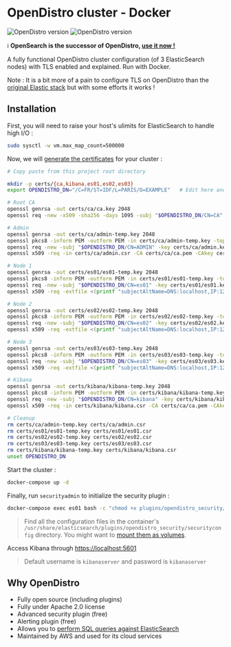# OpenDistro cluster - Docker

![OpenDistro version](https://img.shields.io/badge/OpenDistro%20version-1.12.0-blue)
![OpenDistro version](https://img.shields.io/badge/ElasticSearch%20version-7.10.0-blue)

:information_source: **OpenSearch is the successor of OpenDistro, [use it now !](https://github.com/flavienbwk/opensearch-docker-compose)**

A fully functional OpenDistro cluster configuration (of 3 ElasticSearch nodes) with TLS enabled and explained. Run with Docker.

Note : It is a bit more of a pain to configure TLS on OpenDistro than the [original Elastic stack](https://github.com/flavienbwk/Secure-Docker-ELK-Cluster) but with some efforts it works !

## Installation

First, you will need to raise your host's ulimits for ElasticSearch to handle high I/O :

```bash
sudo sysctl -w vm.max_map_count=500000
```

Now, we will [generate the certificates](https://opendistro.github.io/for-elasticsearch-docs/docs/security/configuration/generate-certificates/) for your cluster :

```bash
# Copy paste from this project root directory

mkdir -p certs/{ca,kibana,es01,es02,es03}
export OPENDISTRO_DN="/C=FR/ST=IDF/L=PARIS/O=EXAMPLE"   # Edit here and in elasticsearch.yml

# Root CA
openssl genrsa -out certs/ca/ca.key 2048
openssl req -new -x509 -sha256 -days 1095 -subj "$OPENDISTRO_DN/CN=CA" -key certs/ca/ca.key -out certs/ca/ca.pem

# Admin
openssl genrsa -out certs/ca/admin-temp.key 2048
openssl pkcs8 -inform PEM -outform PEM -in certs/ca/admin-temp.key -topk8 -nocrypt -v1 PBE-SHA1-3DES -out certs/ca/admin.key
openssl req -new -subj "$OPENDISTRO_DN/CN=ADMIN" -key certs/ca/admin.key -out certs/ca/admin.csr
openssl x509 -req -in certs/ca/admin.csr -CA certs/ca/ca.pem -CAkey certs/ca/ca.key -CAcreateserial -sha256 -out certs/ca/admin.pem

# Node 1
openssl genrsa -out certs/es01/es01-temp.key 2048
openssl pkcs8 -inform PEM -outform PEM -in certs/es01/es01-temp.key -topk8 -nocrypt -v1 PBE-SHA1-3DES -out certs/es01/es01.key
openssl req -new -subj "$OPENDISTRO_DN/CN=es01" -key certs/es01/es01.key -out certs/es01/es01.csr
openssl x509 -req -extfile <(printf "subjectAltName=DNS:localhost,IP:127.0.0.1,DNS:es01") -in certs/es01/es01.csr -CA certs/ca/ca.pem -CAkey certs/ca/ca.key -CAcreateserial -sha256 -out certs/es01/es01.pem

# Node 2
openssl genrsa -out certs/es02/es02-temp.key 2048
openssl pkcs8 -inform PEM -outform PEM -in certs/es02/es02-temp.key -topk8 -nocrypt -v1 PBE-SHA1-3DES -out certs/es02/es02.key
openssl req -new -subj "$OPENDISTRO_DN/CN=es02" -key certs/es02/es02.key -out certs/es02/es02.csr
openssl x509 -req -extfile <(printf "subjectAltName=DNS:localhost,IP:127.0.0.1,DNS:es02") -in certs/es02/es02.csr -CA certs/ca/ca.pem -CAkey certs/ca/ca.key -CAcreateserial -sha256 -out certs/es02/es02.pem

# Node 3
openssl genrsa -out certs/es03/es03-temp.key 2048
openssl pkcs8 -inform PEM -outform PEM -in certs/es03/es03-temp.key -topk8 -nocrypt -v1 PBE-SHA1-3DES -out certs/es03/es03.key
openssl req -new -subj "$OPENDISTRO_DN/CN=es03" -key certs/es03/es03.key -out certs/es03/es03.csr
openssl x509 -req -extfile <(printf "subjectAltName=DNS:localhost,IP:127.0.0.1,DNS:es03") -in certs/es03/es03.csr -CA certs/ca/ca.pem -CAkey certs/ca/ca.key -CAcreateserial -sha256 -out certs/es03/es03.pem

# Kibana
openssl genrsa -out certs/kibana/kibana-temp.key 2048
openssl pkcs8 -inform PEM -outform PEM -in certs/kibana/kibana-temp.key -topk8 -nocrypt -v1 PBE-SHA1-3DES -out certs/kibana/kibana.key
openssl req -new -subj "$OPENDISTRO_DN/CN=kibana" -key certs/kibana/kibana.key -out certs/kibana/kibana.csr
openssl x509 -req -in certs/kibana/kibana.csr -CA certs/ca/ca.pem -CAkey certs/ca/ca.key -CAcreateserial -sha256 -out certs/kibana/kibana.pem

# Cleanup
rm certs/ca/admin-temp.key certs/ca/admin.csr
rm certs/es01/es01-temp.key certs/es01/es01.csr
rm certs/es02/es02-temp.key certs/es02/es02.csr
rm certs/es03/es03-temp.key certs/es03/es03.csr
rm certs/kibana/kibana-temp.key certs/kibana/kibana.csr
unset OPENDISTRO_DN
```

Start the cluster :

```bash
docker-compose up -d
```

Finally, run `securityadmin` to initialize the security plugin :

```bash
docker-compose exec es01 bash -c "chmod +x plugins/opendistro_security/tools/securityadmin.sh && bash plugins/opendistro_security/tools/securityadmin.sh -cd plugins/opendistro_security/securityconfig -icl -nhnv -cacert config/certificates/ca/ca.pem -cert config/certificates/ca/admin.pem -key config/certificates/ca/admin.key -h localhost"
```

> Find all the configuration files in the container's `/usr/share/elasticsearch/plugins/opendistro_security/securityconfig` directory. You might want to [mount them as volumes](https://opendistro.github.io/for-elasticsearch-docs/docs/install/docker-security/).

Access Kibana through [https://localhost:5601](https://localhost:5601)

> Default username is `kibanaserver` and password is `kibanaserver`

## Why OpenDistro

- Fully open source (including plugins)
- Fully under Apache 2.0 license
- Advanced security plugin (free)
- Alerting plugin (free)
- Allows you to [perform SQL queries against ElasticSearch](https://opendistro.github.io/for-elasticsearch-docs/docs/sql/)
- Maintained by AWS and used for its cloud services
